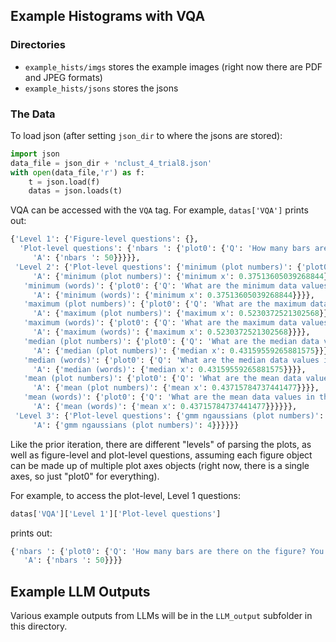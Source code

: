 ## Example Histograms with VQA

### Directories
* `example_hists/imgs` stores the example images (right now there are PDF and JPEG formats)
* `example_hists/jsons` stores the jsons


### The Data


To load json (after setting `json_dir` to where the jsons are stored):
```python
import json
data_file = json_dir + 'nclust_4_trial8.json'
with open(data_file,'r') as f:
    t = json.load(f)
    datas = json.loads(t)
```

VQA can be accessed with the `VQA` tag. For example, `datas['VQA']` prints out:
```python
{'Level 1': {'Figure-level questions': {},
  'Plot-level questions': {'nbars ': {'plot0': {'Q': 'How many bars are there on the figure? You are a helpful assistant, please format the output as a json as {"nbars":""} for this figure panel, where the "nbars" value should be an integer.',
     'A': {'nbars ': 50}}}}},
 'Level 2': {'Plot-level questions': {'minimum (plot numbers)': {'plot0': {'Q': 'What are the minimum data values in this figure? You are a helpful assistant, please format the output as a json as {"minimum x":""} where the minimum value of "x" is calculated from  the data values used to create the plot in the format of floats.  ',
     'A': {'minimum (plot numbers)': {'minimum x': 0.37513605039268844}}}},
   'minimum (words)': {'plot0': {'Q': 'What are the minimum data values in this figure? You are a helpful assistant, please format the output as a json as {"minimum x":""} where the minimum value of "x" is calculated from  the data values used to create the plot in the format of floats.  ',
     'A': {'minimum (words)': {'minimum x': 0.37513605039268844}}}},
   'maximum (plot numbers)': {'plot0': {'Q': 'What are the maximum data values in this figure? You are a helpful assistant, please format the output as a json as {"maximum x":""} where the maximum value of "x" is calculated from  the data values used to create the plot in the format of floats.  ',
     'A': {'maximum (plot numbers)': {'maximum x': 0.5230372521302568}}}},
   'maximum (words)': {'plot0': {'Q': 'What are the maximum data values in this figure? You are a helpful assistant, please format the output as a json as {"maximum x":""} where the maximum value of "x" is calculated from  the data values used to create the plot in the format of floats.  ',
     'A': {'maximum (words)': {'maximum x': 0.5230372521302568}}}},
   'median (plot numbers)': {'plot0': {'Q': 'What are the median data values in this figure? You are a helpful assistant, please format the output as a json as {"median x":""} where the median value of "x" is calculated from  the data values used to create the plot in the format of floats.  ',
     'A': {'median (plot numbers)': {'median x': 0.43159559265881575}}}},
   'median (words)': {'plot0': {'Q': 'What are the median data values in this figure? You are a helpful assistant, please format the output as a json as {"median x":""} where the median value of "x" is calculated from  the data values used to create the plot in the format of floats.  ',
     'A': {'median (words)': {'median x': 0.43159559265881575}}}},
   'mean (plot numbers)': {'plot0': {'Q': 'What are the mean data values in this figure? You are a helpful assistant, please format the output as a json as {"mean x":""} where the mean value of "x" is calculated from  the data values used to create the plot in the format of floats.  ',
     'A': {'mean (plot numbers)': {'mean x': 0.43715784737441477}}}},
   'mean (words)': {'plot0': {'Q': 'What are the mean data values in this figure? You are a helpful assistant, please format the output as a json as {"mean x":""} where the mean value of "x" is calculated from  the data values used to create the plot in the format of floats.  ',
     'A': {'mean (words)': {'mean x': 0.43715784737441477}}}}}},
 'Level 3': {'Plot-level questions': {'gmm ngaussians (plot numbers)': {'plot0': {'Q': 'How many gaussians have been used to generate the histogram in this figure? You are a helpful assistant, please format the output as a json as {"gmm ngaussians":""}}. Where the "ngaussians" parameter should be the number of gaussians used to generate the histogram and should be an integer. ',
     'A': {'gmm ngaussians (plot numbers)': 4}}}}}}
```

Like the prior iteration, there are different "levels" of parsing the plots, as well as figure-level and plot-level questions, assuming each figure object can be made up of multiple plot axes objects (right now, there is a single axes, so just "plot0" for everything).

For example, to access the plot-level, Level 1 questions:
```python
datas['VQA']['Level 1']['Plot-level questions']
```
prints out:
```python
{'nbars ': {'plot0': {'Q': 'How many bars are there on the figure? You are a helpful assistant, please format the output as a json as {"nbars":""} for this figure panel, where the "nbars" value should be an integer.',
   'A': {'nbars ': 50}}}}
```

## Example LLM Outputs

Various example outputs from LLMs will be in the `LLM_output` subfolder in this directory.